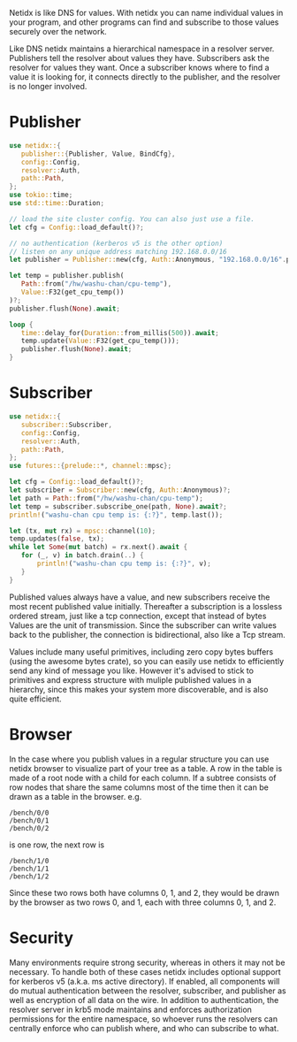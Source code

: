 Netidx is like DNS for values. With netidx you can name individual
values in your program, and other programs can find and subscribe to
those values securely over the network.

Like DNS netidx maintains a hierarchical namespace in a resolver
server. Publishers tell the resolver about values they
have. Subscribers ask the resolver for values they want. Once a
subscriber knows where to find a value it is looking for, it
connects directly to the publisher, and the resolver is no longer
involved.

 # Publisher
 ```rust
 use netidx::{
    publisher::{Publisher, Value, BindCfg},
    config::Config,
    resolver::Auth,
    path::Path,
};
use tokio::time;
use std::time::Duration;

// load the site cluster config. You can also just use a file.
let cfg = Config::load_default()?;

// no authentication (kerberos v5 is the other option)
// listen on any unique address matching 192.168.0.0/16
let publisher = Publisher::new(cfg, Auth::Anonymous, "192.168.0.0/16".parse()?).await?;

let temp = publisher.publish(
    Path::from("/hw/washu-chan/cpu-temp"),
    Value::F32(get_cpu_temp())
)?;
publisher.flush(None).await;

loop {
    time::delay_for(Duration::from_millis(500)).await;
    temp.update(Value::F32(get_cpu_temp()));
    publisher.flush(None).await;
}
```

 # Subscriber
 ```rust
 use netidx::{
    subscriber::Subscriber,
    config::Config,
    resolver::Auth,
    path::Path,
};
use futures::{prelude::*, channel::mpsc};

let cfg = Config::load_default()?;
let subscriber = Subscriber::new(cfg, Auth::Anonymous)?;
let path = Path::from("/hw/washu-chan/cpu-temp");
let temp = subscriber.subscribe_one(path, None).await?;
println!("washu-chan cpu temp is: {:?}", temp.last());

let (tx, mut rx) = mpsc::channel(10);
temp.updates(false, tx);
while let Some(mut batch) = rx.next().await {
    for (_, v) in batch.drain(..) {
        println!("washu-chan cpu temp is: {:?}", v);
    }
}
```

Published values always have a value, and new subscribers receive
the most recent published value initially. Thereafter a
subscription is a lossless ordered stream, just like a tcp
connection, except that instead of bytes Values are the unit of
transmission. Since the subscriber can write values back to the
publisher, the connection is bidirectional, also like a Tcp
stream.

Values include many useful primitives, including zero copy bytes
buffers (using the awesome bytes crate), so you can easily use
netidx to efficiently send any kind of message you like. However
it's advised to stick to primitives and express structure with
muliple published values in a hierarchy, since this makes your
system more discoverable, and is also quite efficient.

# Browser

In the case where you publish values in a regular structure you can
use netidx browser to visualize part of your tree as a table. A row in
the table is made of a root node with a child for each column.  If a
subtree consists of row nodes that share the same columns most of the
time then it can be drawn as a table in the browser. e.g.

```
/bench/0/0
/bench/0/1
/bench/0/2
```

is one row, the next row is

```
/bench/1/0
/bench/1/1
/bench/1/2
```

Since these two rows both have columns 0, 1, and 2, they would be drawn
by the browser as two rows 0, and 1, each with three columns 0, 1, and 2.

# Security

Many environments require strong security, whereas in others it may
not be necessary. To handle both of these cases netidx includes optional
support for kerberos v5 (a.k.a. ms active directory). If enabled,
all components will do mutual authentication between the resolver,
subscriber, and publisher as well as encryption of all data on the
wire. In addition to authentication, the resolver server in krb5
mode maintains and enforces authorization permissions for the
entire namespace, so whoever runs the resolvers can centrally
enforce who can publish where, and who can subscribe to what.
